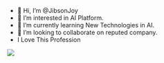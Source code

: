 - 👋 Hi, I’m @JibsonJoy
- 👀 I’m interested in AI Platform.
- 🌱 I’m currently learning New Technologies in AI.
- 💞️ I’m looking to collaborate on reputed company.
- I Love This Profession

![](https://1.bp.blogspot.com/-1jq9R-na21U/Xwhip410sFI/AAAAAAAAAAY/fLO-FzWFlU8eKiCA5-IWAR22YoC1mM8-QCLcBGAsYHQ/s2048/real-ai.jpg)



<!---
JibsonJoy/JibsonJoy is a ✨ special ✨ repository because its `README.md` (this file) appears on your GitHub profile.
You can click the Preview link to take a look at your changes.
--->
